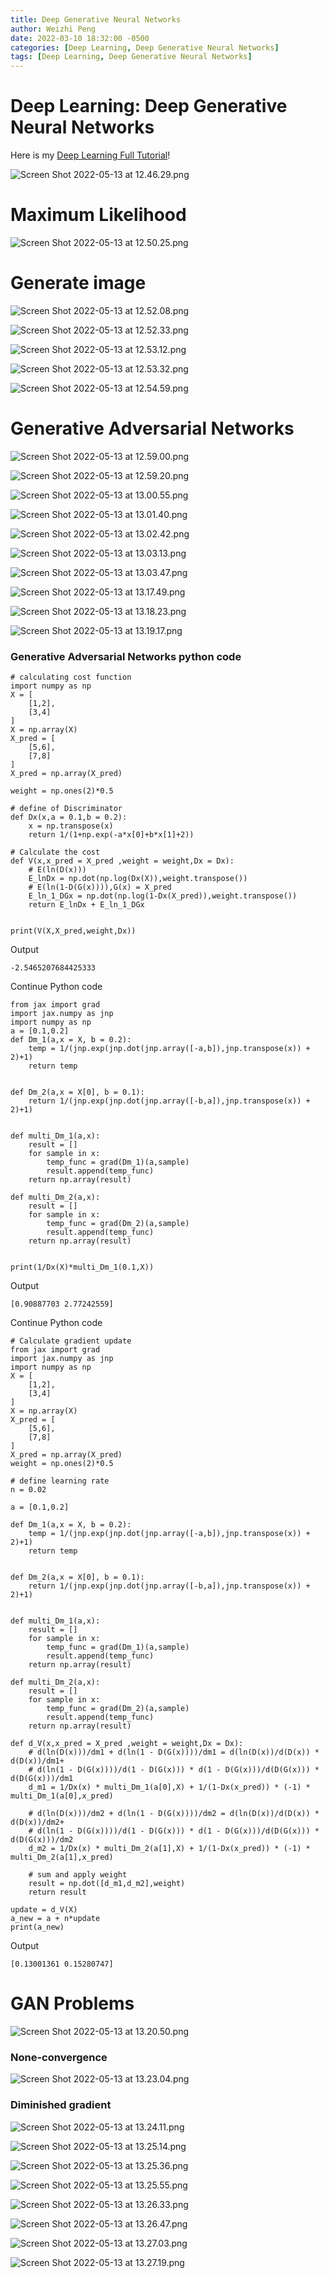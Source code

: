```yaml
---
title: Deep Generative Neural Networks
author: Weizhi Peng
date: 2022-03-10 18:32:00 -0500
categories: [Deep Learning, Deep Generative Neural Networks]
tags: [Deep Learning, Deep Generative Neural Networks]
---
```



# Deep Learning: Deep Generative Neural Networks
Here is my [Deep Learning Full Tutorial](https://pengwz.info/categories/deep-learning/)!

![Screen Shot 2022-05-13 at 12.46.29.png](https://raw.githubusercontent.com/wzptech/wzptech.github.io/main/_posts/data/Week%206%20Deep%20Generative%20Neural%20Networks%201722c20af05d4b04b0bca3f3f396be18/Screen_Shot_2022-05-13_at_12.46.29.png)

# Maximum Likelihood

![Screen Shot 2022-05-13 at 12.50.25.png](https://raw.githubusercontent.com/wzptech/wzptech.github.io/main/_posts/data/Week%206%20Deep%20Generative%20Neural%20Networks%201722c20af05d4b04b0bca3f3f396be18/Screen_Shot_2022-05-13_at_12.50.25.png)

# Generate image

![Screen Shot 2022-05-13 at 12.52.08.png](https://raw.githubusercontent.com/wzptech/wzptech.github.io/main/_posts/data/Week%206%20Deep%20Generative%20Neural%20Networks%201722c20af05d4b04b0bca3f3f396be18/Screen_Shot_2022-05-13_at_12.52.08.png)

![Screen Shot 2022-05-13 at 12.52.33.png](https://raw.githubusercontent.com/wzptech/wzptech.github.io/main/_posts/data/Week%206%20Deep%20Generative%20Neural%20Networks%201722c20af05d4b04b0bca3f3f396be18/Screen_Shot_2022-05-13_at_12.52.33.png)

![Screen Shot 2022-05-13 at 12.53.12.png](https://raw.githubusercontent.com/wzptech/wzptech.github.io/main/_posts/data/Week%206%20Deep%20Generative%20Neural%20Networks%201722c20af05d4b04b0bca3f3f396be18/Screen_Shot_2022-05-13_at_12.53.12.png)

![Screen Shot 2022-05-13 at 12.53.32.png](https://raw.githubusercontent.com/wzptech/wzptech.github.io/main/_posts/data/Week%206%20Deep%20Generative%20Neural%20Networks%201722c20af05d4b04b0bca3f3f396be18/Screen_Shot_2022-05-13_at_12.53.32.png)

![Screen Shot 2022-05-13 at 12.54.59.png](https://raw.githubusercontent.com/wzptech/wzptech.github.io/main/_posts/data/Week%206%20Deep%20Generative%20Neural%20Networks%201722c20af05d4b04b0bca3f3f396be18/Screen_Shot_2022-05-13_at_12.54.59.png)

# ****Generative Adversarial Networks****

![Screen Shot 2022-05-13 at 12.59.00.png](https://raw.githubusercontent.com/wzptech/wzptech.github.io/main/_posts/data/Week%206%20Deep%20Generative%20Neural%20Networks%201722c20af05d4b04b0bca3f3f396be18/Screen_Shot_2022-05-13_at_12.59.00.png)

![Screen Shot 2022-05-13 at 12.59.20.png](https://raw.githubusercontent.com/wzptech/wzptech.github.io/main/_posts/data/Week%206%20Deep%20Generative%20Neural%20Networks%201722c20af05d4b04b0bca3f3f396be18/Screen_Shot_2022-05-13_at_12.59.20.png)

![Screen Shot 2022-05-13 at 13.00.55.png](https://raw.githubusercontent.com/wzptech/wzptech.github.io/main/_posts/data/Week%206%20Deep%20Generative%20Neural%20Networks%201722c20af05d4b04b0bca3f3f396be18/Screen_Shot_2022-05-13_at_13.00.55.png)

![Screen Shot 2022-05-13 at 13.01.40.png](https://raw.githubusercontent.com/wzptech/wzptech.github.io/main/_posts/data/Week%206%20Deep%20Generative%20Neural%20Networks%201722c20af05d4b04b0bca3f3f396be18/Screen_Shot_2022-05-13_at_13.01.40.png)

![Screen Shot 2022-05-13 at 13.02.42.png](https://raw.githubusercontent.com/wzptech/wzptech.github.io/main/_posts/data/Week%206%20Deep%20Generative%20Neural%20Networks%201722c20af05d4b04b0bca3f3f396be18/Screen_Shot_2022-05-13_at_13.02.42.png)

![Screen Shot 2022-05-13 at 13.03.13.png](https://raw.githubusercontent.com/wzptech/wzptech.github.io/main/_posts/data/Week%206%20Deep%20Generative%20Neural%20Networks%201722c20af05d4b04b0bca3f3f396be18/Screen_Shot_2022-05-13_at_13.03.13.png)

![Screen Shot 2022-05-13 at 13.03.47.png](https://raw.githubusercontent.com/wzptech/wzptech.github.io/main/_posts/data/Week%206%20Deep%20Generative%20Neural%20Networks%201722c20af05d4b04b0bca3f3f396be18/Screen_Shot_2022-05-13_at_13.03.47.png)

![Screen Shot 2022-05-13 at 13.17.49.png](https://raw.githubusercontent.com/wzptech/wzptech.github.io/main/_posts/data/Week%206%20Deep%20Generative%20Neural%20Networks%201722c20af05d4b04b0bca3f3f396be18/Screen_Shot_2022-05-13_at_13.17.49.png)

![Screen Shot 2022-05-13 at 13.18.23.png](https://raw.githubusercontent.com/wzptech/wzptech.github.io/main/_posts/data/Week%206%20Deep%20Generative%20Neural%20Networks%201722c20af05d4b04b0bca3f3f396be18/Screen_Shot_2022-05-13_at_13.18.23.png)

![Screen Shot 2022-05-13 at 13.19.17.png](https://raw.githubusercontent.com/wzptech/wzptech.github.io/main/_posts/data/Week%206%20Deep%20Generative%20Neural%20Networks%201722c20af05d4b04b0bca3f3f396be18/Screen_Shot_2022-05-13_at_13.19.17.png)


### Generative Adversarial Networks python code

    # calculating cost function
    import numpy as np
    X = [
        [1,2],
        [3,4]
    ]
    X = np.array(X)
    X_pred = [
        [5,6],
        [7,8]
    ]
    X_pred = np.array(X_pred)

    weight = np.ones(2)*0.5

    # define of Discriminator
    def Dx(x,a = 0.1,b = 0.2):
        x = np.transpose(x)
        return 1/(1+np.exp(-a*x[0]+b*x[1]+2))

    # Calculate the cost
    def V(x,x_pred = X_pred ,weight = weight,Dx = Dx):
        # E(ln(D(x)))
        E_lnDx = np.dot(np.log(Dx(X)),weight.transpose())
        # E(ln(1-D(G(x)))),G(x) = X_pred
        E_ln_1_DGx = np.dot(np.log(1-Dx(X_pred)),weight.transpose())
        return E_lnDx + E_ln_1_DGx


    print(V(X,X_pred,weight,Dx))

Output

    -2.5465207684425333

Continue Python code

    from jax import grad
    import jax.numpy as jnp
    import numpy as np
    a = [0.1,0.2]
    def Dm_1(a,x = X, b = 0.2):
        temp = 1/(jnp.exp(jnp.dot(jnp.array([-a,b]),jnp.transpose(x)) + 2)+1)
        return temp
        

    def Dm_2(a,x = X[0], b = 0.1):
        return 1/(jnp.exp(jnp.dot(jnp.array([-b,a]),jnp.transpose(x)) + 2)+1)


    def multi_Dm_1(a,x):
        result = []
        for sample in x:
            temp_func = grad(Dm_1)(a,sample)
            result.append(temp_func)
        return np.array(result)

    def multi_Dm_2(a,x):
        result = []
        for sample in x:
            temp_func = grad(Dm_2)(a,sample)
            result.append(temp_func)
        return np.array(result)


    print(1/Dx(X)*multi_Dm_1(0.1,X))

Output

    [0.90887703 2.77242559]

Continue Python code

    # Calculate gradient update
    from jax import grad
    import jax.numpy as jnp
    import numpy as np
    X = [
        [1,2],
        [3,4]
    ]
    X = np.array(X)
    X_pred = [
        [5,6],
        [7,8]
    ]
    X_pred = np.array(X_pred)
    weight = np.ones(2)*0.5

    # define learning rate
    n = 0.02

    a = [0.1,0.2]

    def Dm_1(a,x = X, b = 0.2):
        temp = 1/(jnp.exp(jnp.dot(jnp.array([-a,b]),jnp.transpose(x)) + 2)+1)
        return temp
        

    def Dm_2(a,x = X[0], b = 0.1):
        return 1/(jnp.exp(jnp.dot(jnp.array([-b,a]),jnp.transpose(x)) + 2)+1)


    def multi_Dm_1(a,x):
        result = []
        for sample in x:
            temp_func = grad(Dm_1)(a,sample)
            result.append(temp_func)
        return np.array(result)

    def multi_Dm_2(a,x):
        result = []
        for sample in x:
            temp_func = grad(Dm_2)(a,sample)
            result.append(temp_func)
        return np.array(result)

    def d_V(x,x_pred = X_pred ,weight = weight,Dx = Dx):
        # d(ln(D(x)))/dm1 + d(ln(1 - D(G(x))))/dm1 = d(ln(D(x))/d(D(x)) * d(D(x))/dm1+ 
        # d(ln(1 - D(G(x))))/d(1 - D(G(x))) * d(1 - D(G(x)))/d(D(G(x))) * d(D(G(x)))/dm1
        d_m1 = 1/Dx(x) * multi_Dm_1(a[0],X) + 1/(1-Dx(x_pred)) * (-1) * multi_Dm_1(a[0],x_pred)
        
        # d(ln(D(x)))/dm2 + d(ln(1 - D(G(x))))/dm2 = d(ln(D(x))/d(D(x)) * d(D(x))/dm2+ 
        # d(ln(1 - D(G(x))))/d(1 - D(G(x))) * d(1 - D(G(x)))/d(D(G(x))) * d(D(G(x)))/dm2
        d_m2 = 1/Dx(x) * multi_Dm_2(a[1],X) + 1/(1-Dx(x_pred)) * (-1) * multi_Dm_2(a[1],x_pred)

        # sum and apply weight
        result = np.dot([d_m1,d_m2],weight)
        return result

    update = d_V(X)
    a_new = a + n*update
    print(a_new)


Output

    [0.13001361 0.15280747]


# GAN Problems

![Screen Shot 2022-05-13 at 13.20.50.png](https://raw.githubusercontent.com/wzptech/wzptech.github.io/main/_posts/data/Week%206%20Deep%20Generative%20Neural%20Networks%201722c20af05d4b04b0bca3f3f396be18/Screen_Shot_2022-05-13_at_13.20.50.png)

### None-convergence

![Screen Shot 2022-05-13 at 13.23.04.png](https://raw.githubusercontent.com/wzptech/wzptech.github.io/main/_posts/data/Week%206%20Deep%20Generative%20Neural%20Networks%201722c20af05d4b04b0bca3f3f396be18/Screen_Shot_2022-05-13_at_13.23.04.png)

### Diminished gradient

![Screen Shot 2022-05-13 at 13.24.11.png](https://raw.githubusercontent.com/wzptech/wzptech.github.io/main/_posts/data/Week%206%20Deep%20Generative%20Neural%20Networks%201722c20af05d4b04b0bca3f3f396be18/Screen_Shot_2022-05-13_at_13.24.11.png)

![Screen Shot 2022-05-13 at 13.25.14.png](https://raw.githubusercontent.com/wzptech/wzptech.github.io/main/_posts/data/Week%206%20Deep%20Generative%20Neural%20Networks%201722c20af05d4b04b0bca3f3f396be18/Screen_Shot_2022-05-13_at_13.25.14.png)

![Screen Shot 2022-05-13 at 13.25.36.png](https://raw.githubusercontent.com/wzptech/wzptech.github.io/main/_posts/data/Week%206%20Deep%20Generative%20Neural%20Networks%201722c20af05d4b04b0bca3f3f396be18/Screen_Shot_2022-05-13_at_13.25.36.png)

![Screen Shot 2022-05-13 at 13.25.55.png](https://raw.githubusercontent.com/wzptech/wzptech.github.io/main/_posts/data/Week%206%20Deep%20Generative%20Neural%20Networks%201722c20af05d4b04b0bca3f3f396be18/Screen_Shot_2022-05-13_at_13.25.55.png)

![Screen Shot 2022-05-13 at 13.26.33.png](https://raw.githubusercontent.com/wzptech/wzptech.github.io/main/_posts/data/Week%206%20Deep%20Generative%20Neural%20Networks%201722c20af05d4b04b0bca3f3f396be18/Screen_Shot_2022-05-13_at_13.26.33.png)

![Screen Shot 2022-05-13 at 13.26.47.png](https://raw.githubusercontent.com/wzptech/wzptech.github.io/main/_posts/data/Week%206%20Deep%20Generative%20Neural%20Networks%201722c20af05d4b04b0bca3f3f396be18/Screen_Shot_2022-05-13_at_13.26.47.png)

![Screen Shot 2022-05-13 at 13.27.03.png](https://raw.githubusercontent.com/wzptech/wzptech.github.io/main/_posts/data/Week%206%20Deep%20Generative%20Neural%20Networks%201722c20af05d4b04b0bca3f3f396be18/Screen_Shot_2022-05-13_at_13.27.03.png)

![Screen Shot 2022-05-13 at 13.27.19.png](https://raw.githubusercontent.com/wzptech/wzptech.github.io/main/_posts/data/Week%206%20Deep%20Generative%20Neural%20Networks%201722c20af05d4b04b0bca3f3f396be18/Screen_Shot_2022-05-13_at_13.27.19.png)